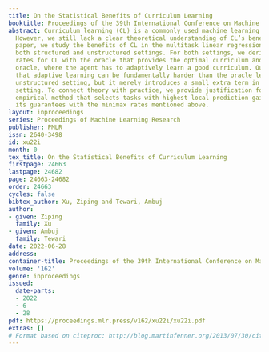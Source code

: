 ```yaml
---
title: On the Statistical Benefits of Curriculum Learning
booktitle: Proceedings of the 39th International Conference on Machine Learning
abstract: Curriculum learning (CL) is a commonly used machine learning training strategy.
  However, we still lack a clear theoretical understanding of CL’s benefits. In this
  paper, we study the benefits of CL in the multitask linear regression problem under
  both structured and unstructured settings. For both settings, we derive the minimax
  rates for CL with the oracle that provides the optimal curriculum and without the
  oracle, where the agent has to adaptively learn a good curriculum. Our results reveal
  that adaptive learning can be fundamentally harder than the oracle learning in the
  unstructured setting, but it merely introduces a small extra term in the structured
  setting. To connect theory with practice, we provide justification for a popular
  empirical method that selects tasks with highest local prediction gain by comparing
  its guarantees with the minimax rates mentioned above.
layout: inproceedings
series: Proceedings of Machine Learning Research
publisher: PMLR
issn: 2640-3498
id: xu22i
month: 0
tex_title: On the Statistical Benefits of Curriculum Learning
firstpage: 24663
lastpage: 24682
page: 24663-24682
order: 24663
cycles: false
bibtex_author: Xu, Ziping and Tewari, Ambuj
author:
- given: Ziping
  family: Xu
- given: Ambuj
  family: Tewari
date: 2022-06-28
address:
container-title: Proceedings of the 39th International Conference on Machine Learning
volume: '162'
genre: inproceedings
issued:
  date-parts:
  - 2022
  - 6
  - 28
pdf: https://proceedings.mlr.press/v162/xu22i/xu22i.pdf
extras: []
# Format based on citeproc: http://blog.martinfenner.org/2013/07/30/citeproc-yaml-for-bibliographies/
---
```

